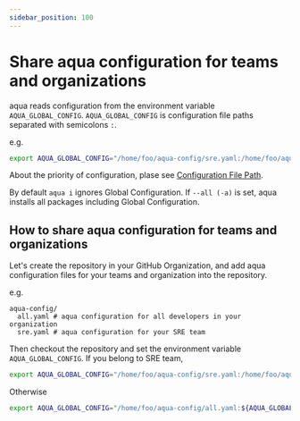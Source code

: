 ```yaml
---
sidebar_position: 100
---
```


# Share aqua configuration for teams and organizations

aqua reads configuration from the environment variable `AQUA_GLOBAL_CONFIG`.
`AQUA_GLOBAL_CONFIG` is configuration file paths separated with semicolons `:`.

e.g.

```sh
export AQUA_GLOBAL_CONFIG="/home/foo/aqua-config/sre.yaml:/home/foo/aqua-config/all.yaml:${AQUA_GLOBAL_CONFIG:-}"
```

About the priority of configuration, plase see [Configuration File Path](/docs/reference/config/#configuration-file-path).

By default `aqua i` ignores Global Configuration.
If `--all (-a)` is set, aqua installs all packages including Global Configuration.

## How to share aqua configuration for teams and organizations

Let's create the repository in your GitHub Organization,
and add aqua configuration files for your teams and organization into the repository.

e.g.

```
aqua-config/
  all.yaml # aqua configuration for all developers in your organization
  sre.yaml # aqua configuration for your SRE team
```

Then checkout the repository and set the environment variable `AQUA_GLOBAL_CONFIG`.
If you belong to SRE team,

```sh
export AQUA_GLOBAL_CONFIG="/home/foo/aqua-config/sre.yaml:/home/foo/aqua-config/all.yaml:${AQUA_GLOBAL_CONFIG:-}"
```

Otherwise

```sh
export AQUA_GLOBAL_CONFIG="/home/foo/aqua-config/all.yaml:${AQUA_GLOBAL_CONFIG:-}"
```
